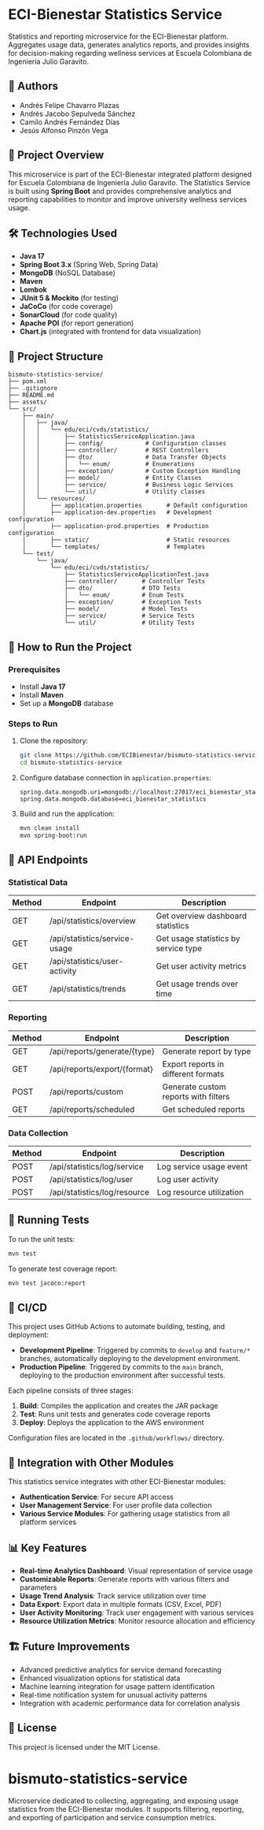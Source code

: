 # ECI-Bienestar Statistics Service

Statistics and reporting microservice for the ECI-Bienestar platform. Aggregates usage data, generates analytics reports, and provides insights for decision-making regarding wellness services at Escuela Colombiana de Ingeniería Julio Garavito.

## 👥 Authors

* Andrés Felipe Chavarro Plazas
* Andrés Jacobo Sepulveda Sánchez
* Camilo Andrés Fernández Días
* Jesús Alfonso Pinzón Vega

## 📌 Project Overview
This microservice is part of the ECI-Bienestar integrated platform designed for Escuela Colombiana de Ingeniería Julio Garavito. The Statistics Service is built using **Spring Boot** and provides comprehensive analytics and reporting capabilities to monitor and improve university wellness services usage.

## 🛠️ Technologies Used
- **Java 17**
- **Spring Boot 3.x** (Spring Web, Spring Data)
- **MongoDB** (NoSQL Database)
- **Maven**
- **Lombok**
- **JUnit 5 & Mockito** (for testing)
- **JaCoCo** (for code coverage)
- **SonarCloud** (for code quality)
- **Apache POI** (for report generation)
- **Chart.js** (integrated with frontend for data visualization)

## 📂 Project Structure

```
bismuto-statistics-service/
├── pom.xml
├── .gitignore
├── README.md
├── assets/
└── src/
    ├── main/
    │   ├── java/
    │   │   └── edu/eci/cvds/statistics/
    │   │       ├── StatisticsServiceApplication.java
    │   │       ├── config/            # Configuration classes
    │   │       ├── controller/        # REST Controllers
    │   │       ├── dto/               # Data Transfer Objects
    │   │       │   └── enum/          # Enumerations
    │   │       ├── exception/         # Custom Exception Handling
    │   │       ├── model/             # Entity Classes
    │   │       ├── service/           # Business Logic Services
    │   │       └── util/              # Utility classes
    │   └── resources/
    │       ├── application.properties       # Default configuration
    │       ├── application-dev.properties   # Development configuration
    │       ├── application-prod.properties  # Production configuration
    │       ├── static/                      # Static resources
    │       └── templates/                   # Templates
    └── test/
        └── java/
            └── edu/eci/cvds/statistics/
                ├── StatisticsServiceApplicationTest.java
                ├── controller/       # Controller Tests
                ├── dto/              # DTO Tests
                │   └── enum/         # Enum Tests
                ├── exception/        # Exception Tests
                ├── model/            # Model Tests
                ├── service/          # Service Tests
                └── util/             # Utility Tests
```

## 🚀 How to Run the Project

### Prerequisites
- Install **Java 17**
- Install **Maven**
- Set up a **MongoDB** database

### Steps to Run

1. Clone the repository:
   ```bash
   git clone https://github.com/ECIBienestar/bismuto-statistics-service.git
   cd bismuto-statistics-service
   ```

2. Configure database connection in `application.properties`:
   ```properties
   spring.data.mongodb.uri=mongodb://localhost:27017/eci_bienestar_statistics
   spring.data.mongodb.database=eci_bienestar_statistics
   ```

3. Build and run the application:
   ```bash
   mvn clean install
   mvn spring-boot:run
   ```

## 📌 API Endpoints

### Statistical Data

| Method | Endpoint                      | Description                                |
|--------|-------------------------------|--------------------------------------------|
| GET    | /api/statistics/overview      | Get overview dashboard statistics          |
| GET    | /api/statistics/service-usage | Get usage statistics by service type       |
| GET    | /api/statistics/user-activity | Get user activity metrics                  |
| GET    | /api/statistics/trends        | Get usage trends over time                 |

### Reporting

| Method | Endpoint                        | Description                               |
|--------|--------------------------------|-------------------------------------------|
| GET    | /api/reports/generate/{type}    | Generate report by type                   |
| GET    | /api/reports/export/{format}    | Export reports in different formats       |
| POST   | /api/reports/custom             | Generate custom reports with filters      |
| GET    | /api/reports/scheduled          | Get scheduled reports                     |

### Data Collection

| Method | Endpoint                         | Description                              |
|--------|----------------------------------|------------------------------------------|
| POST   | /api/statistics/log/service      | Log service usage event                  |
| POST   | /api/statistics/log/user         | Log user activity                        |
| POST   | /api/statistics/log/resource     | Log resource utilization                 |

## 🧪 Running Tests

To run the unit tests:
```bash
mvn test
```

To generate test coverage report:
```bash
mvn test jacoco:report
```

## 🔄 CI/CD

This project uses GitHub Actions to automate building, testing, and deployment:

- **Development Pipeline**: Triggered by commits to `develop` and `feature/*` branches, automatically deploying to the development environment.
- **Production Pipeline**: Triggered by commits to the `main` branch, deploying to the production environment after successful tests.

Each pipeline consists of three stages:
1. **Build**: Compiles the application and creates the JAR package
2. **Test**: Runs unit tests and generates code coverage reports
3. **Deploy**: Deploys the application to the AWS environment

Configuration files are located in the `.github/workflows/` directory.

## 🔄 Integration with Other Modules

This statistics service integrates with other ECI-Bienestar modules:
- **Authentication Service**: For secure API access
- **User Management Service**: For user profile data collection
- **Various Service Modules**: For gathering usage statistics from all platform services

## 📊 Key Features

- **Real-time Analytics Dashboard**: Visual representation of service usage
- **Customizable Reports**: Generate reports with various filters and parameters
- **Usage Trend Analysis**: Track service utilization over time
- **Data Export**: Export data in multiple formats (CSV, Excel, PDF)
- **User Activity Monitoring**: Track user engagement with various services
- **Resource Utilization Metrics**: Monitor resource allocation and efficiency

## 🏗️ Future Improvements

- Advanced predictive analytics for service demand forecasting
- Enhanced visualization options for statistical data
- Machine learning integration for usage pattern identification
- Real-time notification system for unusual activity patterns
- Integration with academic performance data for correlation analysis

## 📝 License

This project is licensed under the MIT License.
# bismuto-statistics-service
Microservice dedicated to collecting, aggregating, and exposing usage statistics from the ECI-Bienestar modules. It supports filtering, reporting, and exporting of participation and service consumption metrics.
